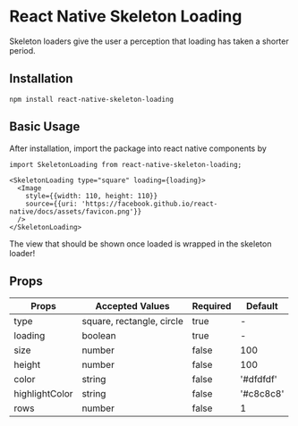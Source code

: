 # React Native Skeleton Loading
Skeleton loaders give the user a perception that loading has taken a shorter period.

##  Installation
```
npm install react-native-skeleton-loading
```

## Basic Usage
After installation, import the package into react native components by

```
import SkeletonLoading from react-native-skeleton-loading;

<SkeletonLoading type="square" loading={loading}>
  <Image
    style={{width: 110, height: 110}}
    source={{uri: 'https://facebook.github.io/react-native/docs/assets/favicon.png'}}
  />
</SkeletonLoading>
```
The view that should be shown once loaded is wrapped in the skeleton loader!

## Props
Props | Accepted Values | Required |Default
------------ | ------------- | -------------- | ----------------
type | square, rectangle, circle | true | -
loading | boolean | true | -
size | number | false | 100
height | number | false | 100
color | string | false | '#dfdfdf'
highlightColor | string | false| '#c8c8c8'
rows | number | false | 1
